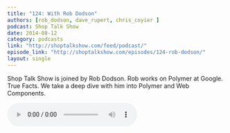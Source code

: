```yaml
---
title: "124: With Rob Dodson"
authors: [rob_dodson, dave_rupert, chris_coyier ]
podcast: Shop Talk Show
date: 2014-08-12
category: podcasts
link: "http://shoptalkshow.com/feed/podcast/"
episode_link: "http://shoptalkshow.com/episodes/124-rob-dodson/"
layout: single
---
```


Shop Talk Show is joined by Rob Dodson. Rob works on Polymer
at Google. True Facts. We take a deep dive with him into Polymer
and Web Components.

<!-- Excerpt -->

<div class="podcast-wrap">
    <audio controls itemprop="audio">
      <source src="http://audio.simplecast.fm/6407.mp3" type="audio/mpeg">
    </audio>
</div>
